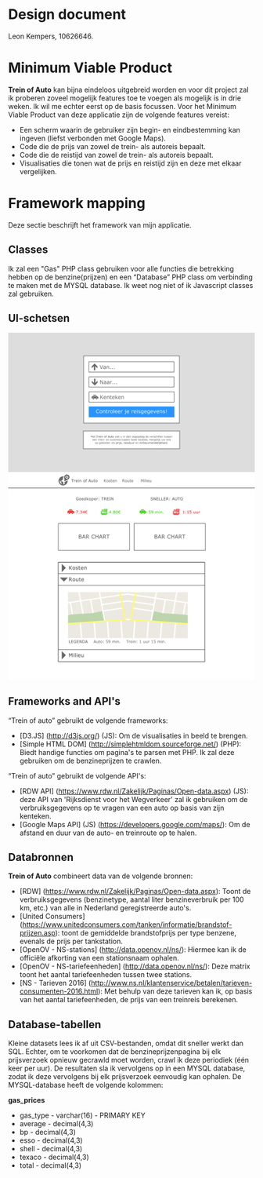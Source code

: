 # Design document
Leon Kempers, 10626646.

# Minimum Viable Product
**Trein of Auto** kan bijna eindeloos uitgebreid worden en voor dit project zal ik proberen zoveel mogelijk features toe te voegen als mogelijk is in drie weken. Ik wil me echter eerst op de basis focussen. Voor het Minimum Viable Product van deze applicatie zijn de volgende features vereist:
* Een scherm waarin de gebruiker zijn begin- en eindbestemming kan ingeven (liefst verbonden met Google Maps).
* Code die de prijs van zowel de trein- als autoreis bepaalt.
* Code die de reistijd van zowel de trein- als autoreis bepaalt.
* Visualisaties die tonen wat de prijs en reistijd zijn en deze met elkaar vergelijken.


# Framework mapping
Deze sectie beschrijft het framework van mijn applicatie.

## Classes
Ik zal een "Gas" PHP class gebruiken voor alle functies die betrekking hebben op de benzine(prijzen) en een “Database” PHP class om verbinding te maken met de MYSQL database. Ik weet nog niet of ik Javascript classes zal gebruiken.

## UI-schetsen
<img src="doc/sketches/start_old.jpg" />

<img src="doc/sketches/result_old.jpg" />

## Frameworks and API's
“Trein of auto” gebruikt de volgende frameworks:
* [D3.JS] (http://d3js.org/) (JS): Om de visualisaties in beeld te brengen.
* [Simple HTML DOM] (http://simplehtmldom.sourceforge.net/) (PHP): Biedt handige functies om pagina's te parsen met PHP. Ik zal deze gebruiken om de benzineprijzen te crawlen.

“Trein of auto” gebruikt de volgende API's:
* [RDW API] (https://www.rdw.nl/Zakelijk/Paginas/Open-data.aspx) (JS): deze API van 'Rijksdienst voor het Wegverkeer' zal ik gebruiken om de verbruiksgegevens op te vragen van een auto op basis van zijn kenteken.
* [Google Maps API] (JS) (https://developers.google.com/maps/): Om de afstand en duur van de auto- en treinroute op te halen.

## Databronnen
**Trein of Auto** combineert data van de volgende bronnen:
* [RDW] (https://www.rdw.nl/Zakelijk/Paginas/Open-data.aspx): Toont de verbruiksgegevens (benzinetype, aantal liter benzineverbruik per 100 km, etc.) van alle in Nederland geregistreerde auto's.
* [United Consumers] (https://www.unitedconsumers.com/tanken/informatie/brandstof-prijzen.asp): toont de gemiddelde brandstofprijs per type benzene, evenals de prijs per tankstation.
* [OpenOV - NS-stations] (http://data.openov.nl/ns/): Hiermee kan ik de officiële afkorting van een stationsnaam ophalen.
* [OpenOV - NS-tariefeenheden] (http://data.openov.nl/ns/): Deze matrix toont het aantal tariefeenheden tussen twee stations.
* [NS - Tarieven 2016] (http://www.ns.nl/klantenservice/betalen/tarieven-consumenten-2016.html): Met behulp van deze tarieven kan ik, op basis van het aantal tariefeenheden, de prijs van een treinreis berekenen.

## Database-tabellen
Kleine datasets lees ik af uit CSV-bestanden, omdat dit sneller werkt dan SQL. Echter, om te voorkomen dat de benzineprijzenpagina bij elk prijsverzoek opnieuw gecrawld moet worden, crawl ik deze periodiek (één keer per uur). De resultaten sla ik vervolgens op in een MYSQL database, zodat ik deze vervolgens bij elk prijsverzoek eenvoudig kan ophalen. De MYSQL-database heeft de volgende kolommen:

**gas_prices**
* gas_type - varchar(16) - PRIMARY KEY
* average - decimal(4,3)
* bp - decimal(4,3)
* esso - decimal(4,3)
* shell - decimal(4,3)
* texaco - decimal(4,3)
* total - decimal(4,3)